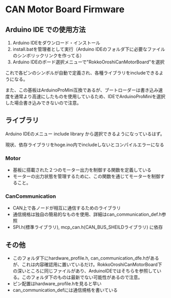 # CAN Motor Board Firmware

## Arduino IDE での使用方法
1. Arduino IDEをダウンロード・インストール
2. install.batを管理者として実行（Arduino IDEのフォルダ下に必要なファイルのシンボリックリンクを作ってる）
3. Arduino IDEのボード選択メニューで"RokkoOroshiCanMotorBoard"を選択

これで各ピンのシンボルが自動で定義され、各種ライブラリをincludeできるようになる。

また、この基板はArduinoProMini互換であるが、ブートローダーは書き込み速度を通常より高速にしたものを使用しているため、IDEでArduinoProMiniを選択した場合書き込みできないので注意。


## ライブラリ
Arduino IDEのメニュー include library から選択できるようになっているはず。

現状、依存ライブラリをhoge.ino内でincludeしないとコンパイルエラーになる

### Motor
* 基板に搭載された２つのモーター出力を制御する関数を定義している
* モーターの出力状態を管理するために、この関数を通じてモーターを制御すること。

### CanCommunication

* CAN上で各ノードが相互に通信するためのライブラリ
* 通信規格は独自の簡易的なものを使用、詳細はcan_communication_def.h参照
* SPI.h(標準ライブラリ), mcp_can.h(CAN_BUS_SHEILDライブラリ) に依存


## その他
* このフォルダ下にhardware_profile.h, can_communication_dfe.hがあるが、これは内容確認用に置いているだけ。RokkoOroshiCanMotorBoard下の深いところに同じファイルがあり、ArduinoIDEではそちらを参照している。このフォルダ下のものは最新でない可能性があるので注意。
* ピン配置はhardware_profile.hを見ると早い
* can_communication_defには通信規格を書いている